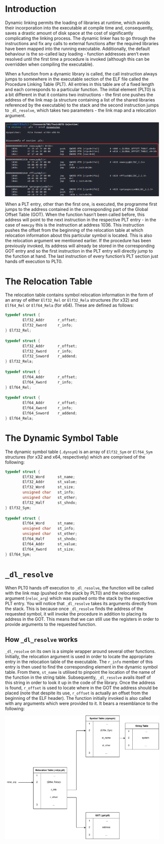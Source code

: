 # Introduction
Dynamic linking permits the loading of libraries at runtime, which avoids their incorporation into the executable at compile time and, consequently, saves a drastic amount of disk space at the cost of significantly complicating the linking process. The dynamic linker has to go through the instructions and fix any calls to external functions after the required libraries have been mapped into the running executable. Additionally, the default behaviour is the so-called lazy loading - function addresses aren’t even resolved until the first time a procedure is invoked (although this can be overridden when compiling the executable).

When a function from a dynamic library is called, the call instruction always jumps to somewhere in the executable section of the ELF file called the Procedure Linking Table (PLT). All entries in this table are of a fixed length and each corresponds to a particular function. The initial element (PLT0) is a bit different in that it contains two instructions - the first one pushes the address of the link map (a structure containing a list of the shared libraries referenced by the executable) to the stack and the second instruction jumps to `_dl_resolve`, which takes two parameters - the link map and a relocation argument.

![](Resources/Images/PLT0.png)

When a PLT entry, other than the first one, is executed, the programme first jumps to the address contained in the corresponding part of the Global Offset Table (GOT). When the function hasn’t been called before, this address will point to the next instruction in the respective PLT entry - in the case of `memcpy` this is the instruction at address 1036. This instruction pushes the offset from the beginning of the relocation table at which relocation information about this particular symbol is located. This is also the relocation argument we mentioned earlier. If the procedure has been previously invoked, its address will already be stored in the corresponding GOT entry and so the first instruction in the PLT entry will directly jump to the function at hand. The last instruction of every function’s PLT section just hands off execution to PLT0.

# The Relocation Table
The relocation table contains symbol relocation information in the form of an array of either `Elf32_Rel` or `Elf32_Rela` structures (for x32) and `Elf64_Rel` or `Elf64_Rela` (for x64). These are defined as follows:

```cpp
typedef struct {
        Elf32_Addr      r_offset;
        Elf32_Xword     r_info;
} Elf32_Rel;
 
typedef struct {
        Elf32_Addr      r_offset;
        Elf32_Xword     r_info;
        Elf32_Sxword    r_addend;
} Elf32_Rela;

typedef struct {
        Elf64_Addr      r_offset;
        Elf64_Xword     r_info;
} Elf64_Rel;
 
typedef struct {
        Elf64_Addr      r_offset;
        Elf64_Xword     r_info;
        Elf64_Sxword    r_addend;
} Elf64_Rela;

```

# The Dynamic Symbol Table
The dynamic symbol table (`.dynsym`) is an array of `Elf32_Sym` or `Elf64_Sym` structures (for x32 and x64, respectively) which are comprised of the following:

```cpp
typedef struct {
		Elf32_Word      st_name;
        Elf32_Addr      st_value;
        Elf32_Word      st_size;
        unsigned char   st_info;
        unsigned char   st_other;
        Elf32_Half      st_shndx;
} Elf32_Sym;

typedef struct {
        Elf64_Word      st_name;
        unsigned char   st_info;
        unsigned char   st_other;
        Elf64_Half      st_shndx;
        Elf64_Addr      st_value;
        Elf64_Xword     st_size;
} Elf64_Sym;
```

# `_dl_resolve`
When PLT0 hands off execution to `_dl_resolve`, the function will be called with the link map (pushed on the stack by PLT0) and the relocation argument (`reloc_arg`) which was pushed onto the stack by the respective PLT entry. You will notice that `_dl_resolve` takes its arguments directly from the stack. This is because once `_dl_resolve` finds the address of the requested symbol, it will invoke the procedure in addition to placing its address in the GOT. This means that we can still use the registers in order to provide arguments to the requested function.

## How `_dl_resolve` works
`_dl_resolve` on its own is a simple wrapper around several other functions. Initially, the relocation argument is used in order to locate the appropriate entry in the relocation table of the executable. The `r_info` member of this entry is then used to find the corresponding element in the dynamic symbol table. From there, `st_name` is utilised to pinpoint the location of the name of the function in the string table. Subsequently, `_dl_resolve` avails itself of this string in order to look it up in the code of the library. Once the address is found, `r_offset` is used to locate where in the GOT the address should be placed (note that despite its use, `r_offset` is actually an offset from the beginning of the ELF header). The function initially invoked is also called with any arguments which were provided to it. It bears a resemblance to the following:

![](Resources/Images/_dl_resolve.png.png)

